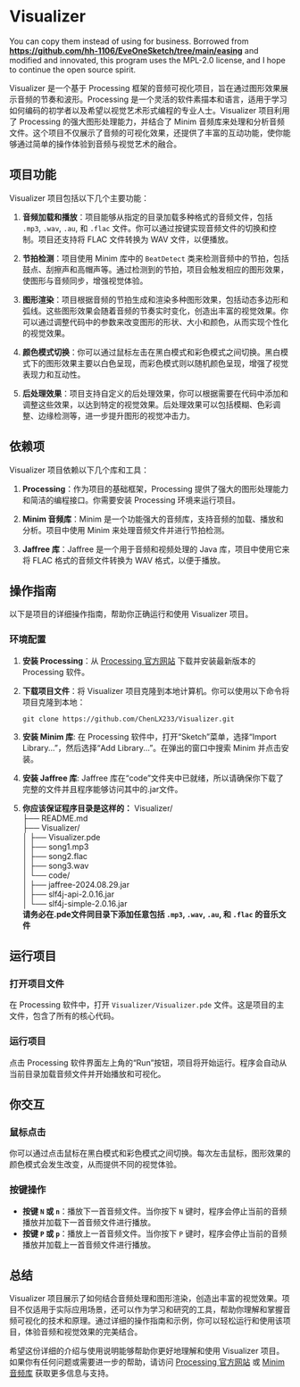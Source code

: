 # Visualizer
You can copy them instead of using for business.
Borrowed from **https://github.com/hh-1106/EveOneSketch/tree/main/easing** and modified and innovated, this program uses the MPL-2.0 license, and I hope to continue the open source spirit.

Visualizer 是一个基于 Processing 框架的音频可视化项目，旨在通过图形效果展示音频的节奏和波形。Processing 是一个灵活的软件素描本和语言，适用于学习如何编码的初学者以及希望以视觉艺术形式编程的专业人士。Visualizer 项目利用了 Processing 的强大图形处理能力，并结合了 Minim 音频库来处理和分析音频文件。这个项目不仅展示了音频的可视化效果，还提供了丰富的互动功能，使你能够通过简单的操作体验到音频与视觉艺术的融合。

## 项目功能

Visualizer 项目包括以下几个主要功能：

1. **音频加载和播放**：项目能够从指定的目录加载多种格式的音频文件，包括 `.mp3`, `.wav`, `.au`, 和 `.flac` 文件。你可以通过按键实现音频文件的切换和控制。项目还支持将 FLAC 文件转换为 WAV 文件，以便播放。

2. **节拍检测**：项目使用 Minim 库中的 `BeatDetect` 类来检测音频中的节拍，包括鼓点、刮擦声和高帽声等。通过检测到的节拍，项目会触发相应的图形效果，使图形与音频同步，增强视觉体验。

3. **图形渲染**：项目根据音频的节拍生成和渲染多种图形效果，包括动态多边形和弧线。这些图形效果会随着音频的节奏实时变化，创造出丰富的视觉效果。你可以通过调整代码中的参数来改变图形的形状、大小和颜色，从而实现个性化的视觉效果。

4. **颜色模式切换**：你可以通过鼠标左击在黑白模式和彩色模式之间切换。黑白模式下的图形效果主要以白色呈现，而彩色模式则以随机颜色呈现，增强了视觉表现力和互动性。

5. **后处理效果**：项目支持自定义的后处理效果，你可以根据需要在代码中添加和调整这些效果，以达到特定的视觉效果。后处理效果可以包括模糊、色彩调整、边缘检测等，进一步提升图形的视觉冲击力。

## 依赖项

Visualizer 项目依赖以下几个库和工具：

1. **Processing**：作为项目的基础框架，Processing 提供了强大的图形处理能力和简洁的编程接口。你需要安装 Processing 环境来运行项目。

2. **Minim 音频库**：Minim 是一个功能强大的音频库，支持音频的加载、播放和分析。项目中使用 Minim 来处理音频文件并进行节拍检测。

3. **Jaffree 库**：Jaffree 是一个用于音频和视频处理的 Java 库，项目中使用它来将 FLAC 格式的音频文件转换为 WAV 格式，以便于播放。

## 操作指南

以下是项目的详细操作指南，帮助你正确运行和使用 Visualizer 项目。

### 环境配置

1. **安装 Processing**：从 [Processing 官方网站](https://processing.org/download/) 下载并安装最新版本的 Processing 软件。

2. **下载项目文件**：将 Visualizer 项目克隆到本地计算机。你可以使用以下命令将项目克隆到本地：
   ```shell
   git clone https://github.com/ChenLX233/Visualizer.git
3. **安装 Minim 库**: 在 Processing 软件中，打开“Sketch”菜单，选择“Import Library...”，然后选择“Add Library...”。在弹出的窗口中搜索 Minim 并点击安装。

4. **安装 Jaffree 库**: Jaffree 库在“code”文件夹中已就绪，所以请确保你下载了完整的文件并且程序能够访问其中的.jar文件。

5. **你应该保证程序目录是这样的：**
Visualizer/                                                                                                                                                               
├── README.md                                                                                                                                                                           
├── Visualizer/                                                                                                                                                                                 
│         ├── Visualizer.pde                                                                                                                                                                        
│         ├── song1.mp3                                                                                                                                                                        
│         ├── song2.flac                                                                                                                                                                        
│         ├── song3.wav                                                                                                                                                                           
│         └── code/                                                                                                                                                                                 
│             ├── jaffree-2024.08.29.jar                                                                                                                                                                                 
│             ├── slf4j-api-2.0.16.jar                                                                                                                                                                  
│             └── slf4j-simple-2.0.16.jar                                                                                                                                                         
**请务必在.pde文件同目录下添加任意包括 `.mp3`, `.wav`, `.au`, 和 `.flac` 的音乐文件**

## 运行项目

### 打开项目文件

在 Processing 软件中，打开 `Visualizer/Visualizer.pde` 文件。这是项目的主文件，包含了所有的核心代码。

### 运行项目

点击 Processing 软件界面左上角的“Run”按钮，项目将开始运行。程序会自动从当前目录加载音频文件并开始播放和可视化。

## 你交互

### 鼠标点击

你可以通过点击鼠标在黑白模式和彩色模式之间切换。每次左击鼠标，图形效果的颜色模式会发生改变，从而提供不同的视觉体验。

### 按键操作

- **按键 `N` 或 `n`**：播放下一首音频文件。当你按下 `N` 键时，程序会停止当前的音频播放并加载下一首音频文件进行播放。
- **按键 `P` 或 `p`**：播放上一首音频文件。当你按下 `P` 键时，程序会停止当前的音频播放并加载上一首音频文件进行播放。

## 总结

Visualizer 项目展示了如何结合音频处理和图形渲染，创造出丰富的视觉效果。项目不仅适用于实际应用场景，还可以作为学习和研究的工具，帮助你理解和掌握音频可视化的技术和原理。通过详细的操作指南和示例，你可以轻松运行和使用该项目，体验音频和视觉效果的完美结合。

希望这份详细的介绍与使用说明能够帮助你更好地理解和使用 Visualizer 项目。如果你有任何问题或需要进一步的帮助，请访问 [Processing 官方网站](https://processing.org/) 或 [Minim 音频库](http://code.compartmental.net/tools/minim/) 获取更多信息与支持。
